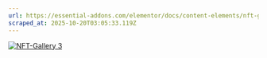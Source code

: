 ```yaml
---
url: https://essential-addons.com/elementor/docs/content-elements/nft-gallery/
scraped_at: 2025-10-20T03:05:33.119Z
---
```


[![NFT-Gallery 3](https://essential-addons.com/wp-content/uploads/2022/12/NFT-Gallery-300x169.png)](https://essential-addons.com/wp-content/uploads/2022/12/NFT-Gallery.png)